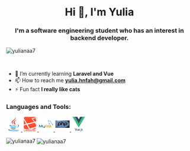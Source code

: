 <h1 align="center">Hi 👋, I'm Yulia</h1>
<h3 align="center">I'm a software engineering student who has an interest in backend developer.</h3>

<p align="left"> <img src="https://komarev.com/ghpvc/?username=yulianaa7&label=Profile%20views&color=0e75b6&style=flat" alt="yulianaa7" /> </p>
<p align="left"> <a href="https://twitter.com/" target="blank"><img src="https://img.shields.io/twitter/follow/?logo=twitter&style=for-the-badge" alt="" /></a> </p>

- 🌱 I’m currently learning **Laravel and Vue**
- 📫 How to reach me **yulia.hnfah@gmail.com**
- ⚡ Fun fact **I really like cats**

<p align="left">
</p>

<h3 align="left">Languages and Tools:</h3>
<p align="left"> <a href="https://www.java.com" target="_blank" rel="noreferrer"> <img src="https://raw.githubusercontent.com/devicons/devicon/master/icons/java/java-original.svg" alt="java" width="40" height="40"/> </a> <a href="https://laravel.com/" target="_blank" rel="noreferrer"> <img src="https://raw.githubusercontent.com/devicons/devicon/master/icons/laravel/laravel-plain-wordmark.svg" alt="laravel" width="40" height="40"/> </a> <a href="https://www.mysql.com/" target="_blank" rel="noreferrer"> <img src="https://raw.githubusercontent.com/devicons/devicon/master/icons/mysql/mysql-original-wordmark.svg" alt="mysql" width="40" height="40"/> </a> <a href="https://www.php.net" target="_blank" rel="noreferrer"> <img src="https://raw.githubusercontent.com/devicons/devicon/master/icons/php/php-original.svg" alt="php" width="40" height="40"/> </a> <a href="https://vuejs.org/" target="_blank" rel="noreferrer"> <img src="https://raw.githubusercontent.com/devicons/devicon/master/icons/vuejs/vuejs-original-wordmark.svg" alt="vuejs" width="40" height="40"/> </a> </p>

<p><img align="left" src="https://github-readme-stats.vercel.app/api/top-langs?username=yulianaa7&show_icons=true&locale=en&layout=compact" alt="yulianaa7" /></p>

<p>&nbsp;<img align="center" src="https://github-readme-stats.vercel.app/api?username=yulianaa7&show_icons=true&locale=en" alt="yulianaa7" /></p>
